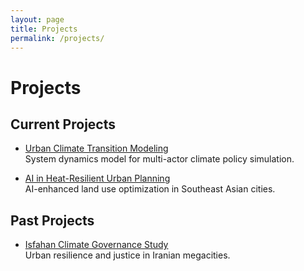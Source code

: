 ```yaml
---
layout: page
title: Projects
permalink: /projects/
---
```


# Projects

## Current Projects

- [Urban Climate Transition Modeling](project1.md)  
  System dynamics model for multi-actor climate policy simulation.

- [AI in Heat-Resilient Urban Planning](project2.md)  
  AI-enhanced land use optimization in Southeast Asian cities.

## Past Projects

- [Isfahan Climate Governance Study](project3.md)  
  Urban resilience and justice in Iranian megacities.
